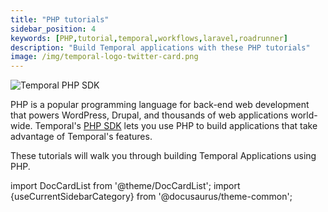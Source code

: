 ```yaml
---
title: "PHP tutorials"
sidebar_position: 4
keywords: [PHP,tutorial,temporal,workflows,laravel,roadrunner]
description: "Build Temporal applications with these PHP tutorials"
image: /img/temporal-logo-twitter-card.png
---
```


![Temporal PHP SDK](/img/sdk_banners/banner_php.png)

PHP is a popular programming language for back-end web development that powers WordPress, Drupal, and thousands of web applications world-wide. Temporal's [PHP SDK](https://docs.temporal.io/dev-guide/php) lets you use PHP to build applications that take advantage of Temporal's features.

These tutorials will walk you through building Temporal Applications using PHP.

import DocCardList from '@theme/DocCardList';
import {useCurrentSidebarCategory} from '@docusaurus/theme-common';

<DocCardList items={useCurrentSidebarCategory().items}/>
